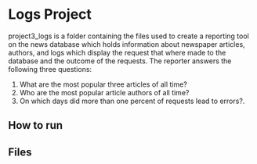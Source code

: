 # Logs Project

project3_logs is a folder containing the files used to create a reporting tool on the news database which holds information about newspaper articles, authors, and logs which display the request that where made to the database and the outcome of the requests. 
The reporter answers the following three questions: 
1. What are the most popular three articles of all time?
2. Who are the most popular article authors of all time?
3. On which days did more than one percent of requests lead to errors?.

## How to run 
 

## Files

